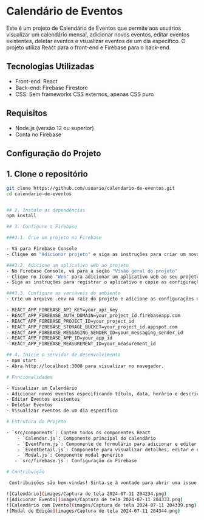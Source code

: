 # Calendário de Eventos

Este é um projeto de Calendário de Eventos que permite aos usuários visualizar um calendário mensal, adicionar novos eventos, editar eventos existentes, deletar eventos e visualizar eventos de um dia específico. O projeto utiliza React para o front-end e Firebase para o back-end.

## Tecnologias Utilizadas

- Front-end: React
- Back-end: Firebase Firestore
- CSS: Sem frameworks CSS externos, apenas CSS puro

## Requisitos

- Node.js (versão 12 ou superior)
- Conta no Firebase

## Configuração do Projeto

## 1. Clone o repositório

```bash
git clone https://github.com/usuario/calendario-de-eventos.git
cd calendario-de-eventos


## 2. Instale as dependências
npm install

## 3. Configure o Firebase

###3.1. Crie um projeto no Firebase

- Vá para Firebase Console
- Clique em "Adicionar projeto" e siga as instruções para criar um novo projeto

###3.2. Adicione um aplicativo web ao projeto
- No Firebase Console, vá para a seção "Visão geral do projeto"
- Clique no ícone "Web" para adicionar um aplicativo web ao seu projeto
- Siga as instruções para registrar o aplicativo e copie as configurações do Firebase (variáveis de configuração)

###3.3. Configure as variáveis de ambiente
- Crie um arquivo .env na raiz do projeto e adicione as configurações do Firebase:

- REACT_APP_FIREBASE_API_KEY=your_api_key
- REACT_APP_FIREBASE_AUTH_DOMAIN=your_project_id.firebaseapp.com
- REACT_APP_FIREBASE_PROJECT_ID=your_project_id
- REACT_APP_FIREBASE_STORAGE_BUCKET=your_project_id.appspot.com
- REACT_APP_FIREBASE_MESSAGING_SENDER_ID=your_messaging_sender_id
- REACT_APP_FIREBASE_APP_ID=your_app_id
- REACT_APP_FIREBASE_MEASUREMENT_ID=your_measurement_id

## 4. Inicie o servidor de desenvolvimento
- npm start
- Abra http://localhost:3000 para visualizar no navegador.

# Funcionalidades

- Visualizar um Calendário
- Adicionar novos eventos especificando título, data, horário e descrição
- Editar Eventos existentes
- Deletar Eventos
- Visualizar eventos de um dia específico

# Estrutura do Projeto

- `src/components`: Contém todos os componentes React
    - `Calendar.js`: Componente principal do calendário
    - `EventForm.js`: Componente de formulário para adicionar e editar eventos
    - `EventDetail.js`: Componente para visualizar detalhes, editar e excluir eventos
    - `Modal.js`: Componente modal genérico
   - `src/firebase.js`: Configuração do Firebase

# Contribuição

 Contribuições são bem-vindas! Sinta-se à vontade para abrir uma issue ou enviar um pull request.

![Calendário](images/Captura de tela 2024-07-11 204234.png)
![Adicionar Evento](images/Captura de tela 2024-07-11 204333.png)
![Calendário com Evento](images/Captura de tela 2024-07-11 204339.png)
![Modal de Edição](images/Captura de tela 2024-07-11 204344.png)
